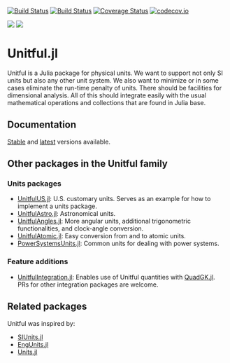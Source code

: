 [![Build Status](https://travis-ci.org/ajkeller34/Unitful.jl.svg?branch=master)](https://travis-ci.org/ajkeller34/Unitful.jl)
[![Build Status](https://ci.appveyor.com/api/projects/status/eo2upsvc9k4gd6bk?svg=true)](https://ci.appveyor.com/project/ajkeller34/unitful-jl)
[![Coverage Status](https://coveralls.io/repos/github/ajkeller34/Unitful.jl/badge.svg?branch=master)](https://coveralls.io/github/ajkeller34/Unitful.jl?branch=master)
[![codecov.io](http://codecov.io/github/ajkeller34/Unitful.jl/coverage.svg?branch=master)](http://codecov.io/github/ajkeller34/Unitful.jl?branch=master)

[![](https://img.shields.io/badge/docs-stable-blue.svg)](http://painterqubits.github.io/Unitful.jl/stable/)
[![](https://img.shields.io/badge/docs-latest-blue.svg)](https://painterqubits.github.io/Unitful.jl/latest)

# Unitful.jl

Unitful is a Julia package for physical units. We want to support not only
SI units but also any other unit system. We also want to minimize or in some
cases eliminate the run-time penalty of units. There should be facilities
for dimensional analysis. All of this should integrate easily with the usual
mathematical operations and collections that are found in Julia base.

## Documentation

[Stable](http://painterqubits.github.io/Unitful.jl/stable) and
[latest](https://painterqubits.github.io/Unitful.jl/latest) versions available.

## Other packages in the Unitful family

### Units packages

- [UnitfulUS.jl](https://github.com/ajkeller34/UnitfulUS.jl): U.S. customary units. Serves as an example for how to implement a units
  package.
- [UnitfulAstro.jl](https://github.com/mweastwood/UnitfulAstro.jl): Astronomical units.
- [UnitfulAngles.jl](https://github.com/yakir12/UnitfulAngles.jl): More angular units, additional trigonometric functionalities, and clock-angle conversion.
- [UnitfulAtomic.jl](https://github.com/sostock/UnitfulAtomic.jl): Easy conversion from and to atomic units.
- [PowerSystemsUnits.jl](https://github.com/invenia/PowerSystemsUnits.jl): Common units for dealing with power systems.

### Feature additions

- [UnitfulIntegration.jl](https://github.com/ajkeller34/UnitfulIntegration.jl): Enables use of Unitful quantities with [QuadGK.jl](https://github.com/JuliaMath/QuadGK.jl). PRs for other integration packages are welcome.

## Related packages

Unitful was inspired by:

- [SIUnits.jl](https://github.com/keno/SIUnits.jl)
- [EngUnits.jl](https://github.com/dhoegh/EngUnits.jl)
- [Units.jl](https://github.com/timholy/Units.jl)
